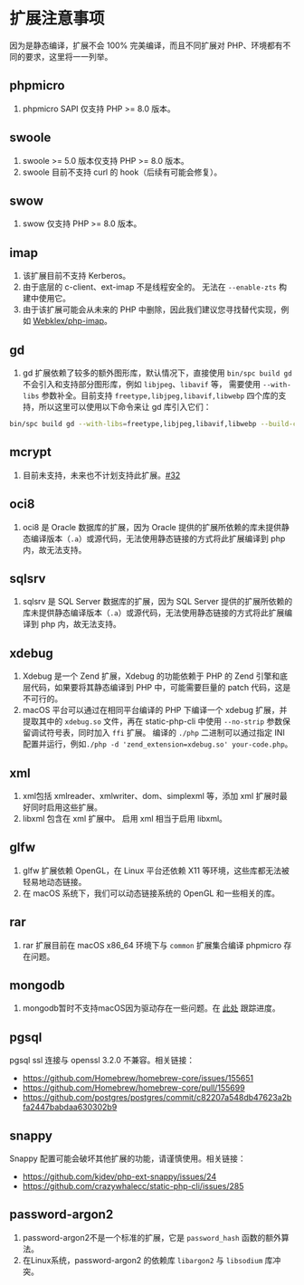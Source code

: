 # 扩展注意事项

因为是静态编译，扩展不会 100% 完美编译，而且不同扩展对 PHP、环境都有不同的要求，这里将一一列举。

## phpmicro

1. phpmicro SAPI 仅支持 PHP >= 8.0 版本。

## swoole

1. swoole >= 5.0 版本仅支持 PHP >= 8.0 版本。
2. swoole 目前不支持 curl 的 hook（后续有可能会修复）。

## swow

1. swow 仅支持 PHP >= 8.0 版本。

## imap

1. 该扩展目前不支持 Kerberos。
2. 由于底层的 c-client、ext-imap 不是线程安全的。 无法在 `--enable-zts` 构建中使用它。
3. 由于该扩展可能会从未来的 PHP 中删除，因此我们建议您寻找替代实现，例如 [Webklex/php-imap](https://github.com/Webklex/php-imap)。

## gd

1. gd 扩展依赖了较多的额外图形库，默认情况下，直接使用 `bin/spc build gd` 不会引入和支持部分图形库，例如 `libjpeg`、`libavif` 等，
需要使用 `--with-libs` 参数补全。目前支持 `freetype,libjpeg,libavif,libwebp` 四个库的支持，所以这里可以使用以下命令来让 gd 库引入它们：

```bash
bin/spc build gd --with-libs=freetype,libjpeg,libavif,libwebp --build-cli
```

## mcrypt

1. 目前未支持，未来也不计划支持此扩展。[#32](https://github.com/crazywhalecc/static-php-cli/issues/32)

## oci8

1. oci8 是 Oracle 数据库的扩展，因为 Oracle 提供的扩展所依赖的库未提供静态编译版本（`.a`）或源代码，无法使用静态链接的方式将此扩展编译到 php 内，故无法支持。

## sqlsrv

1. sqlsrv 是 SQL Server 数据库的扩展，因为 SQL Server 提供的扩展所依赖的库未提供静态编译版本（`.a`）或源代码，无法使用静态链接的方式将此扩展编译到 php 内，故无法支持。

## xdebug

1. Xdebug 是一个 Zend 扩展，Xdebug 的功能依赖于 PHP 的 Zend 引擎和底层代码，如果要将其静态编译到 PHP 中，可能需要巨量的 patch 代码，这是不可行的。
2. macOS 平台可以通过在相同平台编译的 PHP 下编译一个 xdebug 扩展，并提取其中的 `xdebug.so` 文件，再在 static-php-cli 中使用 `--no-strip` 参数保留调试符号表，同时加入 `ffi` 扩展。
   编译的 `./php` 二进制可以通过指定 INI 配置并运行，例如`./php -d 'zend_extension=xdebug.so' your-code.php`。

## xml

1. xml包括 xmlreader、xmlwriter、dom、simplexml 等，添加 xml 扩展时最好同时启用这些扩展。
2. libxml 包含在 xml 扩展中。 启用 xml 相当于启用 libxml。

## glfw

1. glfw 扩展依赖 OpenGL，在 Linux 平台还依赖 X11 等环境，这些库都无法被轻易地动态链接。
2. 在 macOS 系统下，我们可以动态链接系统的 OpenGL 和一些相关的库。

## rar

1. rar 扩展目前在 macOS x86_64 环境下与 `common` 扩展集合编译 phpmicro 存在问题。

## mongodb

1. mongodb暂时不支持macOS因为驱动存在一些问题。在 [此处](https://github.com/crazywhalecc/static-php-cli/issues/281) 跟踪进度。

## pgsql

pgsql ssl 连接与 openssl 3.2.0 不兼容。相关链接：

- https://github.com/Homebrew/homebrew-core/issues/155651
- https://github.com/Homebrew/homebrew-core/pull/155699
- https://github.com/postgres/postgres/commit/c82207a548db47623a2bfa2447babdaa630302b9

## snappy

Snappy 配置可能会破坏其他扩展的功能，请谨慎使用。相关链接：

- https://github.com/kjdev/php-ext-snappy/issues/24
- https://github.com/crazywhalecc/static-php-cli/issues/285

## password-argon2

1. password-argon2不是一个标准的扩展，它是 `password_hash` 函数的额外算法。
2. 在Linux系统，password-argon2 的依赖库 `libargon2` 与 `libsodium` 库冲突。
